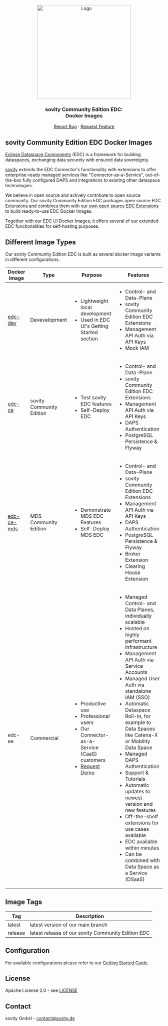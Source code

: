 <!-- PROJECT LOGO -->
<br />
<div align="center">
  <a href="https://github.com/sovity/edc-extensions">
    <img src="https://raw.githubusercontent.com/sovity/edc-ui/main/src/assets/images/sovity_logo.svg" alt="Logo" width="300">
  </a>

<h3 align="center">sovity Community Edition EDC:<br />Docker Images</h3>

  <p align="center">
    <a href="https://github.com/sovity/edc-extensions/issues/new?template=bug_report.md">Report Bug</a>
    ·
    <a href="https://github.com/sovity/edc-extensions/issues/new?template=feature_request.md">Request Feature</a>
  </p>
</div>

## sovity Community Edition EDC Docker Images

[Eclipse Dataspace Components](https://github.com/eclipse-edc) (EDC) is a framework
for building dataspaces, exchanging data securely with ensured data
sovereignty.

[sovity](https://sovity.de/) extends the EDC Connector's functionality with extensions to offer
enterprise-ready managed services like "Connector-as-a-Service", out-of-the-box fully configured DAPS
and integrations to existing other dataspace technologies.

We believe in open source and actively contribute to open source community. Our sovity Community Edition EDC packages
open source EDC Extensions and combines them with [our own open source EDC Extensions](../extensions) to build
ready-to-use EDC Docker Images.

Together with our [EDC UI](https://github.com/sovity/EDC-UI) Docker Images, it offers several of our extended EDC
functionalities for self-hosting purposes.

## Different Image Types

Our sovity Community Edition EDC is built as several docker image variants in different configurations.

| Docker Image                                                                     | Type                     | Purpose                                                                                                                                                     | Features                                                                                                                                                                                                                                                                                                                                                                                                                                                                                                                                                                                                                          |
|----------------------------------------------------------------------------------|--------------------------|-------------------------------------------------------------------------------------------------------------------------------------------------------------|-----------------------------------------------------------------------------------------------------------------------------------------------------------------------------------------------------------------------------------------------------------------------------------------------------------------------------------------------------------------------------------------------------------------------------------------------------------------------------------------------------------------------------------------------------------------------------------------------------------------------------------|
| [edc-dev](https://github.com/sovity/edc-extensions/pkgs/container/edc-dev)       | Devevelopment            | <ul><li>Lightweight local development</li><li>Used in EDC UI's Getting Started section</li></ul>                                                            | <ul><li>Control- and Data-Plane</li><li>sovity Community Edition EDC Extensions</li><li>Management API Auth via API Keys</li><li>Mock IAM</li></ul>                                                                                                                                                                                                                                                                                                                                                                                                                                                                               |
| [edc-ce](https://github.com/sovity/edc-extensions/pkgs/container/edc-ce)         | sovity Community Edition | <ul><li>Test sovity EDC features</li><li>Self-Deploy EDC</li></ul>                                                                                          | <ul><li>Control- and Data-Plane</li><li>sovity Community Edition EDC Extensions</li><li>Management API Auth via API Keys</li><li>DAPS Authentication</li><li>PostgreSQL Persistence & Flyway</li></ul>                                                                                                                                                                                                                                                                                                                                                                                                                            |
| [edc-ce-mds](https://github.com/sovity/edc-extensions/pkgs/container/edc-ce-mds) | MDS Community Edition    | <ul><li>Demonstrate MDS EDC Features</li><li>Self-Deploy MDS EDC</li></ul>                                                                                  | <ul><li>Control- and Data-Plane</li><li>sovity Community Edition EDC Extensions</li><li>Management API Auth via API Keys</li><li>DAPS Authentication</li><li>PostgreSQL Persistence & Flyway</li><li>Broker Extension</li><li>Clearing House Extension</li></ul>                                                                                                                                                                                                                                                                                                                                                                  |
| edc-ee                                                                           | Commercial               | <ul><li>Productive use</li><li>Professional users</li><li>Our Connector-as-a-Service (CaaS) customers</li><li>[Request Demo](mailto:contact@sovity.de)</ul> | <ul><li>Managed Control- and Data Planes, individually scalable</li><li>Hosted on highly performant infrastructure</li><li>Management API Auth via Service Accounts</li><li>Managed User Auth via standalone IAM (SSO)</li><li>Automatic Dataspace Roll-In, for example to Data Spaces like Catena-X or Mobility Data Space</li><li>Managed DAPS Authentication</li><li>Support &amp; Tutorials</li><li>Automatic updates to newest version and new features</li><li>Off-the-shelf extensions for use cases available</li><li>EDC available within minutes</li><li>Can be combined with Data Space as a Service (DSaaS)</li></ul> |

## Image Tags

| Tag     | Description                                        |
|---------|----------------------------------------------------|
| latest  | latest version of our main branch                  |
| release | latest release of our sovity Community Edition EDC |

## Configuration

For available configurations please refer to our [Getting Started Guide](../docs/getting-started/README.md).

## License

Apache License 2.0 - see [LICENSE](../../LICENSE)

## Contact

sovity GmbH - contact@sovity.de
